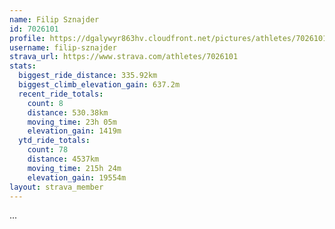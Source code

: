 ```yaml
---
name: Filip Sznajder
id: 7026101
profile: https://dgalywyr863hv.cloudfront.net/pictures/athletes/7026101/2123836/17/large.jpg
username: filip-sznajder
strava_url: https://www.strava.com/athletes/7026101
stats:
  biggest_ride_distance: 335.92km
  biggest_climb_elevation_gain: 637.2m
  recent_ride_totals:
    count: 8
    distance: 530.38km
    moving_time: 23h 05m
    elevation_gain: 1419m
  ytd_ride_totals:
    count: 78
    distance: 4537km
    moving_time: 215h 24m
    elevation_gain: 19554m
layout: strava_member
--- 
```

...
